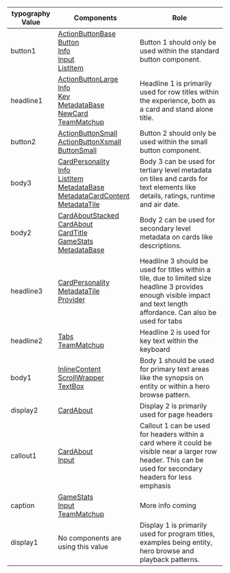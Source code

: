 typography Value | Components | Role 
--------|--------|--------
button1 | [ActionButtonBase](../?path=/docs/elements-actionbutton--base)<br>[Button](../?path=/docs/elements-button-themed--basic)<br>[Info](../?path=/docs/patterns-info--basic)<br>[Input](../?path=/docs/patterns-input--basic)<br>[ListItem](../?path=/docs/patterns-listitem--basic)|Button 1 should only be used within the standard button component.
headline1 | [ActionButtonLarge](../?path=/docs/elements-actionbuttonlarge--base)<br>[Info](../?path=/docs/patterns-info--basic)<br>[Key](undefined)<br>[MetadataBase](../?path=/docs/elements-metadatabase--basic)<br>[NewCard](../?path=/docs/patterns-newcard--base)<br>[TeamMatchup](../?path=/docs/patterns-teammatchup--basic)|Headline 1 is primarily used for row titles within the experience, both as a card and stand alone title.
button2 | [ActionButtonSmall](../?path=/docs/elements-actionbuttonsmall--base)<br>[ActionButtonXsmall](../?path=/docs/elements-actionbuttonxsmall--base)<br>[ButtonSmall](undefined)|Button 2 should only be used within the small button component.
body3 | [CardPersonality](../?path=/docs/patterns-cardpersonality--base)<br>[Info](../?path=/docs/patterns-info--basic)<br>[ListItem](../?path=/docs/patterns-listitem--basic)<br>[MetadataBase](../?path=/docs/elements-metadatabase--basic)<br>[MetadataCardContent](../?path=/docs/elements-metadatacardcontent--basic)<br>[MetadataTile](../?path=/docs/elements-metadatatile--basic)|Body 3 can be used for tertiary level metadata on tiles and cards for text elements like details, ratings, runtime and air date.
body2 | [CardAboutStacked](../?path=/docs/patterns-CardAboutStacked--about-stacked-cards)<br>[CardAbout](../?path=/docs/patterns-CardAbout--about-cards)<br>[CardTitle](../?path=/docs/patterns-cardtitle--title-and-description)<br>[GameStats](../?path=/docs/patterns-gamestats--basic)<br>[MetadataBase](../?path=/docs/elements-metadatabase--basic)|Body 2 can be used for secondary level metadata on cards like descriptions.
headline3 | [CardPersonality](../?path=/docs/patterns-cardpersonality--base)<br>[MetadataTile](../?path=/docs/elements-metadatatile--basic)<br>[Provider](../?path=/docs/elements-provider--basic)|Headline 3 should be used for titles within a tile, due to limited size headline 3 provides enough visible impact and text length affordance. Can also be used for tabs
headline2 | [Tabs](../?path=/docs/elements-tabbar--basic)<br>[TeamMatchup](../?path=/docs/patterns-teammatchup--basic)|Headline 2 is used for key text within the keyboard
body1 | [InlineContent](../?path=/docs/layout-inlinecontent--basic)<br>[ScrollWrapper](../?path=/docs/layout-scrollwrapper--basic)<br>[TextBox](../?path=/docs/elements-textbox--base)|Body 1 should be used for primary text areas like the synopsis on entity or within a hero browse pattern.
display2 | [CardAbout](../?path=/docs/patterns-CardAbout--about-cards)|Display 2 is primarily used for page headers
callout1 | [CardAbout](../?path=/docs/patterns-CardAbout--about-cards)<br>[Input](../?path=/docs/patterns-input--basic)|Callout 1 can be used for headers within a card where it could be visible near a larger row header. This can be used for secondary headers for less emphasis
caption | [GameStats](../?path=/docs/patterns-gamestats--basic)<br>[Input](../?path=/docs/patterns-input--basic)<br>[TeamMatchup](../?path=/docs/patterns-teammatchup--basic)|More info coming
display1 | No components are using this value |Display 1 is primarily used for program titles, examples being entity, hero browse and playback patterns.
